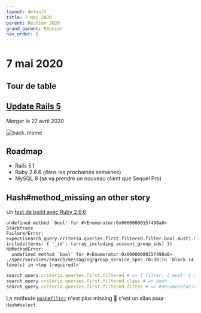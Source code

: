 ```yaml
---
layout: default
title: 7 mai 2020
parent: Réunion 2020
grand_parent: Réunion
nav_order: 8
---
```


# 7 mai 2020

## Tour de table

## [Update Rails 5](https://github.com/petalmd/petalmd.rails/pull/5455) 

Merger le 27 avril 2020

![back_meme](https://user-images.githubusercontent.com/7858787/81295153-f79eb680-903d-11ea-8ae8-98add1377c07.jpeg)

## Roadmap

* Rails 5.1
* Ruby 2.6.6 (dans les prochaines semaines)
* MySQL 8 (sa va prendre un nouveau client que Sequel Pro)

## Hash#method_missing an other story

Un [test de build avec Ruby 2.6.6](https://github.com/petalmd/petalmd.rails/pull/5470)

```
undefined method `bool' for #<Enumerator:0x0000000015f498a8>
Stacktrace
Failure/Error: expect(search_query.criteria.queries.first.filtered.filter.bool.must).to include(terms: { '_id': (array_including account_group_ids) })
NoMethodError:
  undefined method `bool' for #<Enumerator:0x0000000015f498a8>
./spec/services/search/messaging/group_service_spec.rb:39:in `block (4 levels) in <top (required)>'
```

```ruby
search_query.criteria.queries.first.filtered # => { filter: { bool: { must: {} } } }
search_query.criteria.queries.first.filtered.class # => Hash
search_query.criteria.queries.first.filtered.filter # => #<Enumerator:0x0000000015f498a8>
```

La méthode [`Hash#filter`](https://devdocs.io/ruby~2.6/enumerable#method-i-filter) n'est plus missing 🤣 c'est un alias pour `Hash#select`.

